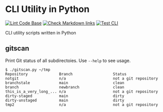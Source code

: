 # CLI Utility in Python

[![Lint Code Base](https://github.com/pacroy/python-cli-utils/actions/workflows/linter.yml/badge.svg)](https://github.com/pacroy/python-cli-utils/actions/workflows/linter.yml)
[![Check Markdown links](https://github.com/pacroy/python-cli-utils/actions/workflows/check-md-links.yml/badge.svg)](https://github.com/pacroy/python-cli-utils/actions/workflows/check-md-links.yml)
[![Test CLI](https://github.com/pacroy/python-cli-utils/actions/workflows/test.yml/badge.svg)](https://github.com/pacroy/python-cli-utils/actions/workflows/test.yml)

CLI utility scripts written in Python

## gitscan

Print Git status of all subdirectoies. Use `--help` to see usage.

```console
$ ./gitscan.py ~/tmp
Repository              Branch                  Status
notgit                  n/a                     not a git repository
branchstale             main                    clean
branch                  newbranch               clean
this_is_a_very_long_... n/a                     not a git repository
dirty-staged            main                    dirty
dirty-unstaged          main                    dirty
tmp2                    n/a                     not a git repository
```